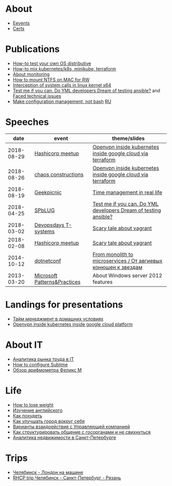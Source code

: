 # About

* [Eevents](about.md)
* [Сerts](certs.md)

# Publications

* [How-to test your own OS distributive](https://habr.com/post/342216/)
* [How-to mix kubernetes/k8s, minikube, terraform](https://habr.com/post/340884/)
* [About monitoring](https://habr.com/post/339330/)
* [How to mount NTFS on MAC for RW](https://habr.com/post/246517/)
* [Interception of system calls in linux kernel x64](https://habr.com/post/110369)
* [Test me if you can. Do YML developers Dream of testing ansible?](it/test-ansible-roles-via-testkitchen-inside-hyperv.md) and [Faced technical issues](it/testkitchen-issues.md)
* [Make configuration management, not bash](it/make-cm-not-bash-en.md) [RU](it/make-cm-not-bash-ru.md)

# Speeches

| date       | event | theme/slides |
|------------|-------|--------------|
| 2018-08-29 | [Hashicorp meetup](https://www.meetup.com/St-Petersburg-Russia-HashiCorp-User-Group/events/253644141/) | [Openvpn inside kubernetes inside google cloud via terraform](https://cloud.mail.ru/public/EEkM/jthv4Bv6d) |
| 2018-08-26 | [chaos constructions](https://chaosconstructions.ru/) | [Openvpn inside kubernetes inside google cloud via terraform](https://cloud.mail.ru/public/gNZx/GqqMTbB61) |
| 2018-08-19 | [Geekpicnic](https://vk.com/geekpicnicspb2018) | [Time management in real life](https://cloud.mail.ru/public/3c18/Uzx3QtU7X) |
| 2018-04-25 | [SPbLUG](http://spblug.org/) | [Test me if you can. Do YML developers Dream of testing ansible?](https://cloud.mail.ru/public/2Rc8/EywUuHHp2) |
| 2018-03-02 | [Devopsdays T-systems](https://www.t-systems.com/) | [Scary tale about vagrant](https://habr.com/post/342216/) |
| 2018-02-08 | [Hashicorp meetup](https://www.meetup.com/St-Petersburg-Russia-HashiCorp-User-Group/events/247154437/) | [Scary tale about vagrant](https://habr.com/post/342216/) |
| 2014-10-12 | [dotnetconf](http://dotnetconf.ru/materialy/monitoringandalerting) | [From monolith to microservices / От авгиевых конюшен к звездам](https://cloud.mail.ru/public/AQgP/pJKNrcbp2) |
| 2013-03-20 | [Microsoft Patterns&Practices](http://ineta.ru/MPPC/Meeting/2013-03-20-18-30) | About Windows server 2012 features | 

# Landings for presentations
* [Тайм менеджмент в домашних условиях](tm.md)
* [Openvpn inside kubernetes inside google cloud platform](gce4vpn.md)

# About IT
* [Аналитика рынка труда в IT](it/about-it.md)
* [How to configure Sublime](it/sublime.md)
* [Обзор арифмометра Феликс М](https://habr.com/post/169629/)

# Life
* [How to lose weight](life/how-to-lose-weight-en.md)
* [Изучение английского](life/how-to-english.md)
* [Как похудеть](life/how-to-lose-weight.md)
* [Как улучшать город вокруг себя](life/how-to-improve-your-town.md)
* [Варианты взаидоействия с Управляющей компанией](life/how-to-contact-with-uk.md)
* [Как структурировать общение с госорганами и не свихнуться](life/how-to-mange-tasks.md)
* [Аналитика недвижимости в Санкт-Петербурге](life/about-aparts.md)

# Trips
* [Челябинск - Лондон на машине](http://autokadabra.ru/shouts/53220)
* [RHCP trip Челябинск - Санкт-Петербург - Рязань](http://autokadabra.ru/shouts/51038)

